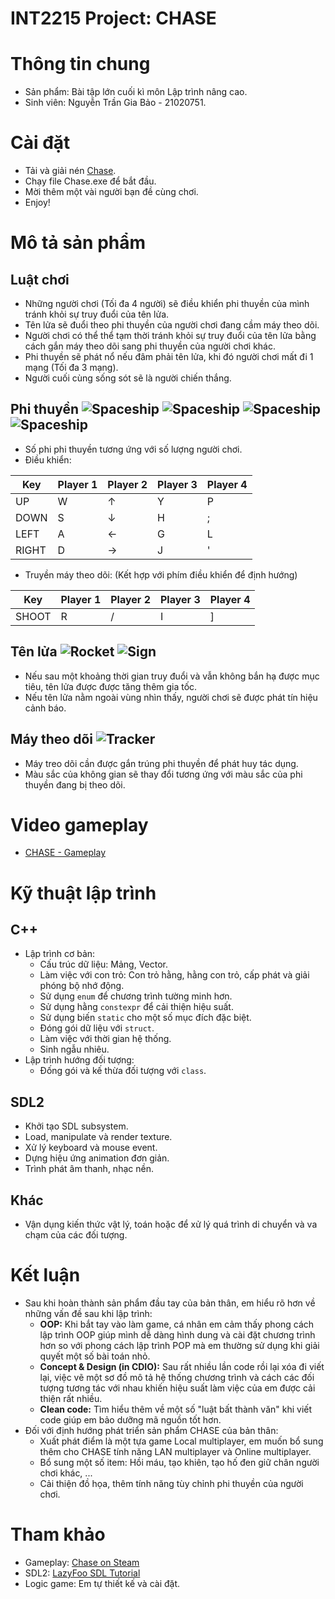 # INT2215 Project: CHASE #
# Thông tin chung #
  - Sản phẩm: Bài tập lớn cuối kì môn Lập trình nâng cao.
  - Sinh viên: Nguyễn Trần Gia Bảo - 21020751.
# Cài đặt #
  - Tải và giải nén [Chase](https://drive.google.com/file/d/1ZHJw16yve_QTpMsUJAVi1zcBFzRKaKcU/view?usp=sharing).
  - Chạy file Chase.exe để bắt đầu.
  - Mời thêm một vài người bạn đề cùng chơi.
  - Enjoy!
# Mô tả sản phẩm #
## Luật chơi ##
  - Những người chơi (Tối đa 4 người) sẽ điều khiển phi thuyền của mình tránh khỏi sự truy đuổi của tên lửa.
  - Tên lửa sẽ đuổi theo phi thuyền của người chơi đang cầm máy theo dõi.
  - Người chơi có thể thể tạm thời tránh khỏi sự truy đuổi của tên lửa bằng cách gắn máy theo dõi sang phi thuyền của người chơi khác.
  - Phi thuyền sẽ phát nổ nếu đâm phải tên lửa, khi đó người chơi mất đi 1 mạng (Tối đa 3 mạng).
  - Người cuối cùng sống sót sẽ là người chiến thắng.
## Phi thuyền ![Spaceship](https://github.com/onlyzabao/Project-Chase/blob/main/asset/png/playground/spaceship_1.png "Phi thuyền 1") ![Spaceship](https://github.com/onlyzabao/Project-Chase/blob/main/asset/png/playground/spaceship_2.png "Phi thuyền 2") ![Spaceship](https://github.com/onlyzabao/Project-Chase/blob/main/asset/png/playground/spaceship_3.png "Phi thuyền 3") ![Spaceship](https://github.com/onlyzabao/Project-Chase/blob/main/asset/png/playground/spaceship_4.png "Phi thuyền 4")
  - Số phi phi thuyền tương ứng với số lượng người chơi.
  - Điều khiển:
  
  Key         | Player 1 | Player 2 | Player 3 | Player 4
------------- | -------- | -------- | -------- | --------
  UP          | W        | &#8593;  | Y        | P
  DOWN        | S        | &#8595;  | H        | ;
  LEFT        | A        | &#8592;  | G        | L
  RIGHT       | D        | &#8594;  | J        | '
  
  - Truyền máy theo dõi: (Kết hợp với phím điều khiển để định hướng)
  
  Key         | Player 1 | Player 2 | Player 3 | Player 4
------------- | -------- | -------- | -------- | --------
  SHOOT       | R        | /        | I        | ]
  
## Tên lửa ![Rocket](https://github.com/onlyzabao/Project-Chase/blob/main/asset/rocket.png "Trạng thái truy đuổi") ![Sign](https://github.com/onlyzabao/Project-Chase/blob/main/asset/sign.png "Trạng thái cảnh bảo")
  - Nếu sau một khoảng thời gian truy đuổi và vẫn không bắn hạ được mục tiêu, tên lửa được được tăng thêm gia tốc.
  - Nếu tên lửa nằm ngoài vùng nhìn thấy, người chơi sẽ được phát tín hiệu cảnh báo.
## Máy theo dõi ![Tracker](https://github.com/onlyzabao/Project-Chase/blob/main/asset/png/playground/tracker.png "Máy theo dõi")
  - Máy treo dõi cần được gắn trúng phi thuyền để phát huy tác dụng.
  - Màu sắc của không gian sẽ thay đổi tương ứng với màu sắc của phi thuyền đang bị theo dõi.
# Video gameplay #
  - [CHASE - Gameplay]()
# Kỹ thuật lập trình #
## C++ ##
  - Lập trình cơ bản:
    - Cấu trúc dữ liệu: Mảng, Vector.
    - Làm việc với con trỏ: Con trỏ hằng, hằng con trỏ, cấp phát và giải phóng bộ nhớ động.
    - Sử dụng `enum` để chương trình tường minh hơn.
    - Sử dụng hằng `constexpr` để cải thiện hiệu suất.
    - Sử dụng biến `static` cho một số mục đích đặc biệt.
    - Đóng gói dữ liệu với `struct`.
    - Làm việc với thời gian hệ thống.
    - Sinh ngẫu nhiêu.
  - Lập trình hướng đối tượng:
    - Đống gói và kế thừa đối tượng với `class`.
## SDL2 ##
  - Khởi tạo SDL subsystem.
  - Load, manipulate và render texture.
  - Xử lý keyboard và mouse event.
  - Dựng hiệu ứng animation đơn giản.
  - Trình phát âm thanh, nhạc nền.
## Khác ##
  - Vận dụng kiến thức vật lý, toán hoặc để xử lý quá trình di chuyển và va chạm của các đối tượng.
# Kết luận #
  - Sau khi hoàn thành sản phẩm đầu tay của bản thân, em hiểu rõ hơn về những vấn đề sau khi lập trình:
    - __OOP:__ Khi bắt tay vào làm game, cá nhân em cảm thấy phong cách lập trình OOP giúp mình dễ dàng hình dung và cài đặt chương trình hơn so với phong cách lập trình POP mà em thường sử dụng khi giải quyết một số bài toán nhỏ.
    - __Concept & Design (in CDIO):__ Sau rất nhiều lần code rồi lại xóa đi viết lại, việc vẽ một sơ đồ mô tả hệ thống chương trình và cách các đối tượng tương tác với nhau khiến hiệu suất làm việc của em được cải thiện rất nhiều.
    - __Clean code:__ Tìm hiểu thêm về một số "luật bất thành văn" khi viết code giúp em bảo dưỡng mã nguồn tốt hơn.
 - Đối với định hướng phát triển sản phẩm CHASE của bản thân:
    - Xuất phát điểm là một tựa game Local multiplayer, em muốn bổ sung thêm cho CHASE tính năng LAN multiplayer và Online multiplayer.
    - Bổ sung một số item: Hồi máu, tạo khiên, tạo hố đen giữ chân người chơi khác, ...
    - Cải thiện đồ họa, thêm tính năng tùy chỉnh phi thuyền của người chơi.
# Tham khảo #
  - Gameplay: [Chase on Steam](https://store.steampowered.com/app/867390/Chase/)
  - SDL2: [LazyFoo SDL Tutorial](https://lazyfoo.net/tutorials/SDL/)
  - Logic game: Em tự thiết kế và cài đặt.
    
  
